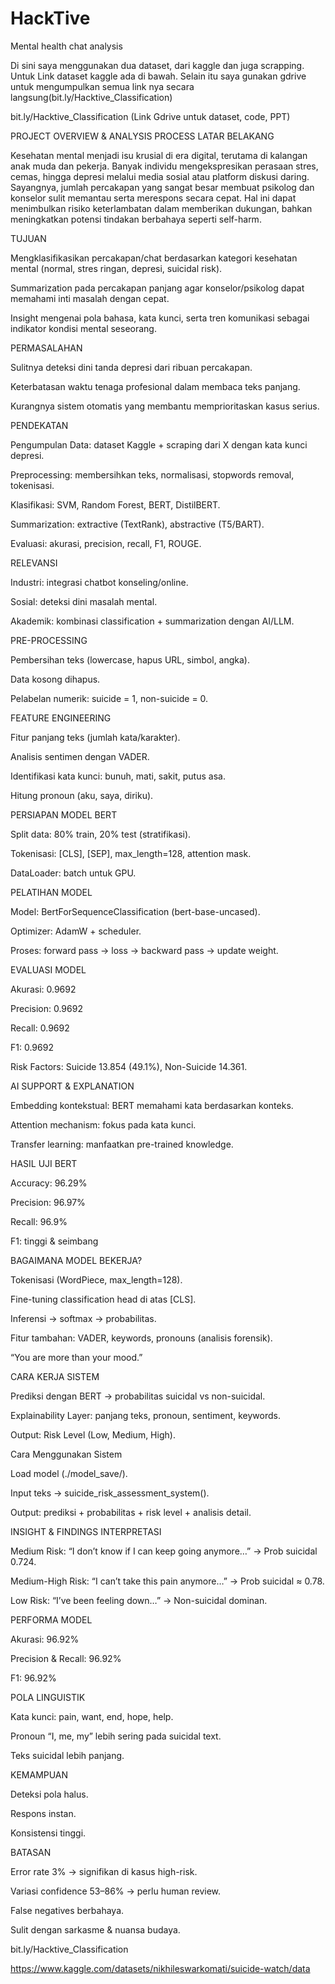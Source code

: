 # HackTive
Mental health chat analysis

Di sini saya menggunakan dua dataset, dari kaggle dan juga scrapping. Untuk Link dataset kaggle ada di bawah. Selain itu saya gunakan gdrive untuk mengumpulkan semua link nya secara langsung(bit.ly/Hacktive_Classification)

bit.ly/Hacktive_Classification (Link Gdrive untuk dataset, code, PPT)

PROJECT OVERVIEW & ANALYSIS PROCESS
LATAR BELAKANG

Kesehatan mental menjadi isu krusial di era digital, terutama di kalangan anak muda dan pekerja. Banyak individu mengekspresikan perasaan stres, cemas, hingga depresi melalui media sosial atau platform diskusi daring.
Sayangnya, jumlah percakapan yang sangat besar membuat psikolog dan konselor sulit memantau serta merespons secara cepat. Hal ini dapat menimbulkan risiko keterlambatan dalam memberikan dukungan, bahkan meningkatkan potensi tindakan berbahaya seperti self-harm.

TUJUAN


Mengklasifikasikan percakapan/chat berdasarkan kategori kesehatan mental (normal, stres ringan, depresi, suicidal risk).

Summarization pada percakapan panjang agar konselor/psikolog dapat memahami inti masalah dengan cepat.

Insight mengenai pola bahasa, kata kunci, serta tren komunikasi sebagai indikator kondisi mental seseorang.

PERMASALAHAN

Sulitnya deteksi dini tanda depresi dari ribuan percakapan.

Keterbatasan waktu tenaga profesional dalam membaca teks panjang.

Kurangnya sistem otomatis yang membantu memprioritaskan kasus serius.

PENDEKATAN

Pengumpulan Data: dataset Kaggle + scraping dari X dengan kata kunci depresi.

Preprocessing: membersihkan teks, normalisasi, stopwords removal, tokenisasi.

Klasifikasi: SVM, Random Forest, BERT, DistilBERT.

Summarization: extractive (TextRank), abstractive (T5/BART).

Evaluasi: akurasi, precision, recall, F1, ROUGE.

RELEVANSI

Industri: integrasi chatbot konseling/online.

Sosial: deteksi dini masalah mental.

Akademik: kombinasi classification + summarization dengan AI/LLM.


PRE-PROCESSING

Pembersihan teks (lowercase, hapus URL, simbol, angka).

Data kosong dihapus.

Pelabelan numerik: suicide = 1, non-suicide = 0.

FEATURE ENGINEERING

Fitur panjang teks (jumlah kata/karakter).

Analisis sentimen dengan VADER.

Identifikasi kata kunci: bunuh, mati, sakit, putus asa.

Hitung pronoun (aku, saya, diriku).

PERSIAPAN MODEL BERT

Split data: 80% train, 20% test (stratifikasi).

Tokenisasi: [CLS], [SEP], max_length=128, attention mask.

DataLoader: batch untuk GPU.

PELATIHAN MODEL

Model: BertForSequenceClassification (bert-base-uncased).

Optimizer: AdamW + scheduler.

Proses: forward pass → loss → backward pass → update weight.

EVALUASI MODEL

Akurasi: 0.9692

Precision: 0.9692

Recall: 0.9692

F1: 0.9692

Risk Factors: Suicide 13.854 (49.1%), Non-Suicide 14.361.

AI SUPPORT & EXPLANATION

Embedding kontekstual: BERT memahami kata berdasarkan konteks.

Attention mechanism: fokus pada kata kunci.

Transfer learning: manfaatkan pre-trained knowledge.

HASIL UJI BERT

Accuracy: 96.29%

Precision: 96.97%

Recall: 96.9%

F1: tinggi & seimbang

BAGAIMANA MODEL BEKERJA?

Tokenisasi (WordPiece, max_length=128).

Fine-tuning classification head di atas [CLS].

Inferensi → softmax → probabilitas.

Fitur tambahan: VADER, keywords, pronouns (analisis forensik).

“You are more than your mood.”

CARA KERJA SISTEM

Prediksi dengan BERT → probabilitas suicidal vs non-suicidal.

Explainability Layer: panjang teks, pronoun, sentiment, keywords.

Output: Risk Level (Low, Medium, High).

Cara Menggunakan Sistem

Load model (./model_save/).

Input teks → suicide_risk_assessment_system().

Output: prediksi + probabilitas + risk level + analisis detail.

INSIGHT & FINDINGS
INTERPRETASI

Medium Risk: “I don’t know if I can keep going anymore…” → Prob suicidal 0.724.

Medium-High Risk: “I can’t take this pain anymore…” → Prob suicidal ≈ 0.78.

Low Risk: “I’ve been feeling down…” → Non-suicidal dominan.

PERFORMA MODEL

Akurasi: 96.92%

Precision & Recall: 96.92%

F1: 96.92%

POLA LINGUISTIK

Kata kunci: pain, want, end, hope, help.

Pronoun “I, me, my” lebih sering pada suicidal text.

Teks suicidal lebih panjang.

KEMAMPUAN

Deteksi pola halus.

Respons instan.

Konsistensi tinggi.

BATASAN

Error rate 3% → signifikan di kasus high-risk.

Variasi confidence 53–86% → perlu human review.

False negatives berbahaya.

Sulit dengan sarkasme & nuansa budaya.

bit.ly/Hacktive_Classification

https://www.kaggle.com/datasets/nikhileswarkomati/suicide-watch/data
